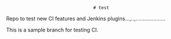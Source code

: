                                     # test
Repo to test new CI features and Jenkins plugins...,..,....................

This is a sample branch for testing CI. 
